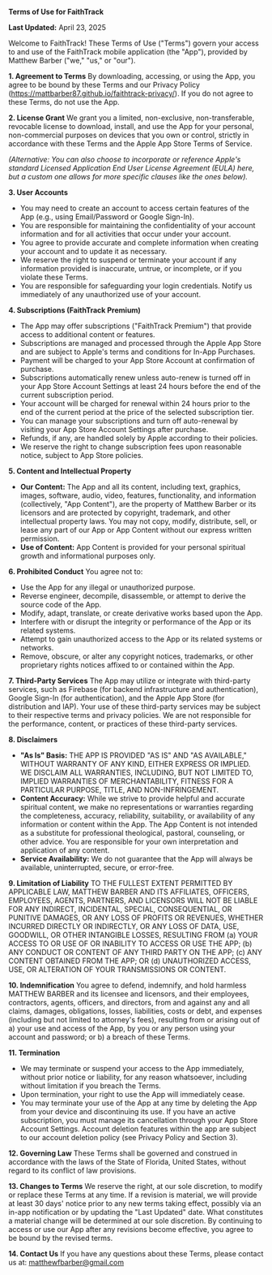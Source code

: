 **Terms of Use for FaithTrack**

**Last Updated:** April 23, 2025

Welcome to FaithTrack! These Terms of Use ("Terms") govern your access to and use of the FaithTrack mobile application (the "App"), provided by Matthew Barber ("we," "us," or "our").

**1. Agreement to Terms**
By downloading, accessing, or using the App, you agree to be bound by these Terms and our Privacy Policy (https://mattbarber87.github.io/faithtrack-privacy/). If you do not agree to these Terms, do not use the App.

**2. License Grant**
We grant you a limited, non-exclusive, non-transferable, revocable license to download, install, and use the App for your personal, non-commercial purposes on devices that you own or control, strictly in accordance with these Terms and the Apple App Store Terms of Service.

*(Alternative: You can also choose to incorporate or reference Apple's standard Licensed Application End User License Agreement (EULA) here, but a custom one allows for more specific clauses like the ones below).*

**3. User Accounts**
* You may need to create an account to access certain features of the App (e.g., using Email/Password or Google Sign-In).
* You are responsible for maintaining the confidentiality of your account information and for all activities that occur under your account.
* You agree to provide accurate and complete information when creating your account and to update it as necessary.
* We reserve the right to suspend or terminate your account if any information provided is inaccurate, untrue, or incomplete, or if you violate these Terms.
* You are responsible for safeguarding your login credentials. Notify us immediately of any unauthorized use of your account.

**4. Subscriptions (FaithTrack Premium)**
* The App may offer subscriptions ("FaithTrack Premium") that provide access to additional content or features.
* Subscriptions are managed and processed through the Apple App Store and are subject to Apple's terms and conditions for In-App Purchases.
* Payment will be charged to your App Store Account at confirmation of purchase.
* Subscriptions automatically renew unless auto-renew is turned off in your App Store Account Settings at least 24 hours before the end of the current subscription period.
* Your account will be charged for renewal within 24 hours prior to the end of the current period at the price of the selected subscription tier.
* You can manage your subscriptions and turn off auto-renewal by visiting your App Store Account Settings after purchase.
* Refunds, if any, are handled solely by Apple according to their policies.
* We reserve the right to change subscription fees upon reasonable notice, subject to App Store policies.

**5. Content and Intellectual Property**
* **Our Content:** The App and all its content, including text, graphics, images, software, audio, video, features, functionality, and information (collectively, "App Content"), are the property of Matthew Barber or its licensors and are protected by copyright, trademark, and other intellectual property laws. You may not copy, modify, distribute, sell, or lease any part of our App or App Content without our express written permission.
* **Use of Content:** App Content is provided for your personal spiritual growth and informational purposes only.

**6. Prohibited Conduct**
You agree not to:
* Use the App for any illegal or unauthorized purpose.
* Reverse engineer, decompile, disassemble, or attempt to derive the source code of the App.
* Modify, adapt, translate, or create derivative works based upon the App.
* Interfere with or disrupt the integrity or performance of the App or its related systems.
* Attempt to gain unauthorized access to the App or its related systems or networks.
* Remove, obscure, or alter any copyright notices, trademarks, or other proprietary rights notices affixed to or contained within the App.

**7. Third-Party Services**
The App may utilize or integrate with third-party services, such as Firebase (for backend infrastructure and authentication), Google Sign-In (for authentication), and the Apple App Store (for distribution and IAP). Your use of these third-party services may be subject to their respective terms and privacy policies. We are not responsible for the performance, content, or practices of these third-party services.

**8. Disclaimers**
* **"As Is" Basis:** THE APP IS PROVIDED "AS IS" AND "AS AVAILABLE," WITHOUT WARRANTY OF ANY KIND, EITHER EXPRESS OR IMPLIED. WE DISCLAIM ALL WARRANTIES, INCLUDING, BUT NOT LIMITED TO, IMPLIED WARRANTIES OF MERCHANTABILITY, FITNESS FOR A PARTICULAR PURPOSE, TITLE, AND NON-INFRINGEMENT.
* **Content Accuracy:** While we strive to provide helpful and accurate spiritual content, we make no representations or warranties regarding the completeness, accuracy, reliability, suitability, or availability of any information or content within the App. The App Content is not intended as a substitute for professional theological, pastoral, counseling, or other advice. You are responsible for your own interpretation and application of any content.
* **Service Availability:** We do not guarantee that the App will always be available, uninterrupted, secure, or error-free.

**9. Limitation of Liability**
TO THE FULLEST EXTENT PERMITTED BY APPLICABLE LAW, MATTHEW BARBER AND ITS AFFILIATES, OFFICERS, EMPLOYEES, AGENTS, PARTNERS, AND LICENSORS WILL NOT BE LIABLE FOR ANY INDIRECT, INCIDENTAL, SPECIAL, CONSEQUENTIAL, OR PUNITIVE DAMAGES, OR ANY LOSS OF PROFITS OR REVENUES, WHETHER INCURRED DIRECTLY OR INDIRECTLY, OR ANY LOSS OF DATA, USE, GOODWILL, OR OTHER INTANGIBLE LOSSES, RESULTING FROM (a) YOUR ACCESS TO OR USE OF OR INABILITY TO ACCESS OR USE THE APP; (b) ANY CONDUCT OR CONTENT OF ANY THIRD PARTY ON THE APP; (c) ANY CONTENT OBTAINED FROM THE APP; OR (d) UNAUTHORIZED ACCESS, USE, OR ALTERATION OF YOUR TRANSMISSIONS OR CONTENT.

**10. Indemnification**
You agree to defend, indemnify, and hold harmless MATTHEW BARBER and its licensee and licensors, and their employees, contractors, agents, officers, and directors, from and against any and all claims, damages, obligations, losses, liabilities, costs or debt, and expenses (including but not limited to attorney's fees), resulting from or arising out of a) your use and access of the App, by you or any person using your account and password; or b) a breach of these Terms.

**11. Termination**
* We may terminate or suspend your access to the App immediately, without prior notice or liability, for any reason whatsoever, including without limitation if you breach the Terms.
* Upon termination, your right to use the App will immediately cease.
* You may terminate your use of the App at any time by deleting the App from your device and discontinuing its use. If you have an active subscription, you must manage its cancellation through your App Store Account Settings. Account deletion features within the app are subject to our account deletion policy (see Privacy Policy and Section 3).

**12. Governing Law**
These Terms shall be governed and construed in accordance with the laws of the State of Florida, United States, without regard to its conflict of law provisions.

**13. Changes to Terms**
We reserve the right, at our sole discretion, to modify or replace these Terms at any time. If a revision is material, we will provide at least 30 days' notice prior to any new terms taking effect, possibly via an in-app notification or by updating the "Last Updated" date. What constitutes a material change will be determined at our sole discretion. By continuing to access or use our App after any revisions become effective, you agree to be bound by the revised terms.

**14. Contact Us**
If you have any questions about these Terms, please contact us at: matthewfbarber@gmail.com
